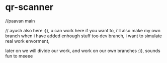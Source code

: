 # qr-scanner
//paavan
main

// ayush also here :)), u can work here if you want to, i'll also make my own branch when i have added enhough stuff too dev branch, i want to simulate real work envorment,

later on we will divide our work, and work on our own branches :)), sounds fun to meeee
